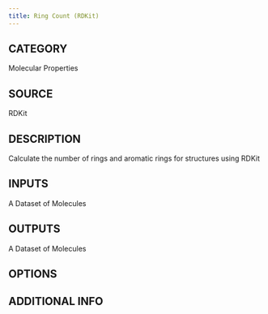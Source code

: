 ```yaml
---
title: Ring Count (RDKit)
---
```


## CATEGORY
Molecular Properties

## SOURCE
RDKit

## DESCRIPTION
Calculate the number of rings and aromatic rings for structures using RDKit

## INPUTS
A Dataset of Molecules

## OUTPUTS
A Dataset of Molecules

## OPTIONS

## ADDITIONAL INFO
